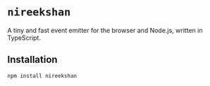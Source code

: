# `nireekshan`

A tiny and fast event emitter for the browser and Node.js, written in TypeScript.

## Installation

```bash
npm install nireekshan
```
